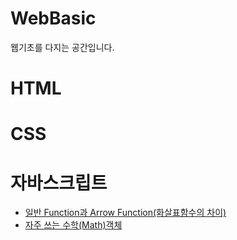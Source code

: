 # WebBasic
웹기초를 다지는 공간입니다. 

# HTML

# CSS

# 자바스크립트
- [일반 Function과 Arrow Function(화살표함수의 차이)](https://github.com/marintelli/WebBasic/blob/main/JS_study/Function%EA%B3%BC%20ArrowFunction%20%EC%B0%A8%EC%9D%B4/Function%EA%B3%BCArrowFunction.md)
- [자주 쓰는 수학(Math)객체](https://github.com/marintelli/WebBasic/blob/main/JS_study/%EC%88%98%ED%95%99%EA%B0%9D%EC%B2%B4/%EC%88%98%ED%95%99%EA%B0%9D%EC%B2%B4(Math).md)
